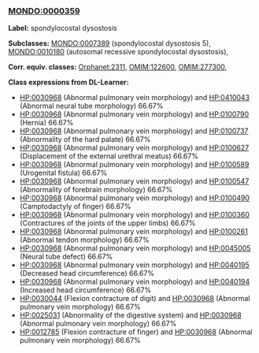 
### [MONDO:0000359](http://purl.obolibrary.org/obo/MONDO_0000359)
**Label:** spondylocostal dysostosis

**Subclasses:** [MONDO:0007389](http://purl.obolibrary.org/obo/MONDO_0007389) (spondylocostal dysostosis 5), [MONDO:0010180](http://purl.obolibrary.org/obo/MONDO_0010180) (autosomal recessive spondylocostal dysostosis), 

**Corr. equiv. classes:** [Orphanet:2311](http://www.orpha.net/ORDO/Orphanet_2311), [OMIM:122600](http://purl.obolibrary.org/obo/OMIM_122600), [OMIM:277300](http://purl.obolibrary.org/obo/OMIM_277300), 

**Class expressions from DL-Learner:**

- [HP:0030968](http://purl.obolibrary.org/obo/HP_0030968) (Abnormal pulmonary vein morphology) and [HP:0410043](http://purl.obolibrary.org/obo/HP_0410043) (Abnormal neural tube morphology) 66.67%
- [HP:0030968](http://purl.obolibrary.org/obo/HP_0030968) (Abnormal pulmonary vein morphology) and [HP:0100790](http://purl.obolibrary.org/obo/HP_0100790) (Hernia) 66.67%
- [HP:0030968](http://purl.obolibrary.org/obo/HP_0030968) (Abnormal pulmonary vein morphology) and [HP:0100737](http://purl.obolibrary.org/obo/HP_0100737) (Abnormality of the hard palate) 66.67%
- [HP:0030968](http://purl.obolibrary.org/obo/HP_0030968) (Abnormal pulmonary vein morphology) and [HP:0100627](http://purl.obolibrary.org/obo/HP_0100627) (Displacement of the external urethral meatus) 66.67%
- [HP:0030968](http://purl.obolibrary.org/obo/HP_0030968) (Abnormal pulmonary vein morphology) and [HP:0100589](http://purl.obolibrary.org/obo/HP_0100589) (Urogenital fistula) 66.67%
- [HP:0030968](http://purl.obolibrary.org/obo/HP_0030968) (Abnormal pulmonary vein morphology) and [HP:0100547](http://purl.obolibrary.org/obo/HP_0100547) (Abnormality of forebrain morphology) 66.67%
- [HP:0030968](http://purl.obolibrary.org/obo/HP_0030968) (Abnormal pulmonary vein morphology) and [HP:0100490](http://purl.obolibrary.org/obo/HP_0100490) (Camptodactyly of finger) 66.67%
- [HP:0030968](http://purl.obolibrary.org/obo/HP_0030968) (Abnormal pulmonary vein morphology) and [HP:0100360](http://purl.obolibrary.org/obo/HP_0100360) (Contractures of the joints of the upper limbs) 66.67%
- [HP:0030968](http://purl.obolibrary.org/obo/HP_0030968) (Abnormal pulmonary vein morphology) and [HP:0100261](http://purl.obolibrary.org/obo/HP_0100261) (Abnormal tendon morphology) 66.67%
- [HP:0030968](http://purl.obolibrary.org/obo/HP_0030968) (Abnormal pulmonary vein morphology) and [HP:0045005](http://purl.obolibrary.org/obo/HP_0045005) (Neural tube defect) 66.67%
- [HP:0030968](http://purl.obolibrary.org/obo/HP_0030968) (Abnormal pulmonary vein morphology) and [HP:0040195](http://purl.obolibrary.org/obo/HP_0040195) (Decreased head circumference) 66.67%
- [HP:0030968](http://purl.obolibrary.org/obo/HP_0030968) (Abnormal pulmonary vein morphology) and [HP:0040194](http://purl.obolibrary.org/obo/HP_0040194) (Increased head circumference) 66.67%
- [HP:0030044](http://purl.obolibrary.org/obo/HP_0030044) (Flexion contracture of digit) and [HP:0030968](http://purl.obolibrary.org/obo/HP_0030968) (Abnormal pulmonary vein morphology) 66.67%
- [HP:0025031](http://purl.obolibrary.org/obo/HP_0025031) (Abnormality of the digestive system) and [HP:0030968](http://purl.obolibrary.org/obo/HP_0030968) (Abnormal pulmonary vein morphology) 66.67%
- [HP:0012785](http://purl.obolibrary.org/obo/HP_0012785) (Flexion contracture of finger) and [HP:0030968](http://purl.obolibrary.org/obo/HP_0030968) (Abnormal pulmonary vein morphology) 66.67%


